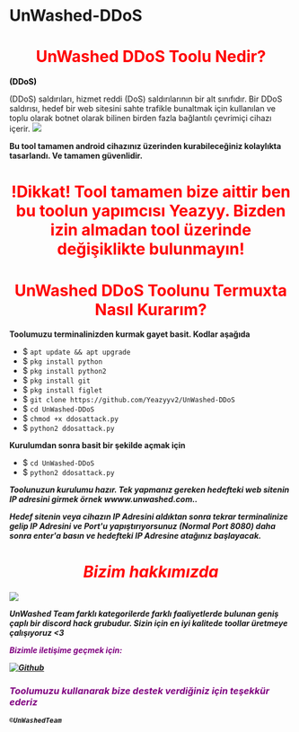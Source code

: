 # UnWashed-DDoS<h1 style="color:red" align="center">UnWashed DDoS Toolu Nedir?</h1>
<div>
<p style="color:black"><b></u></i> (DDoS) </b></p> (DDoS) saldırıları, hizmet reddi (DoS) saldırılarının bir alt sınıfıdır. Bir DDoS saldırısı, hedef bir web sitesini sahte trafikle bunaltmak için kullanılan ve toplu olarak botnet olarak bilinen birden fazla bağlantılı çevrimiçi cihazı içerir. 
<img src="https://media.discordapp.net/attachments/1160594417632170085/1168926258730643456/CortexBot-1.png?ex=65538a69&is=65411569&hm=74ae03e9c25cec02e3df9751f87f81df343c7104b3ab2577830f34eec8b59b48&">
<p style="color:80% black"><b>Bu tool tamamen android cihazınız üzerinden kurabileceğiniz kolaylıkta tasarlandı. Ve tamamen güvenlidir.</b> 
<br>
<h1 align="center" style="color:red">!Dikkat! Tool tamamen bize aittir ben bu toolun yapımcısı Yeazyy. Bizden izin almadan tool üzerinde değişiklikte bulunmayın! <h1>

<h1 style="color:red" align="center"> UnWashed DDoS Toolunu Termuxta Nasıl Kurarım?</h1>

<p><b>Toolumuzu terminalinizden kurmak gayet basit. Kodlar aşağıda</b></p>

- $ `apt update && apt upgrade`
- $ `pkg install python`
- $ `pkg install python2`
- $ `pkg install git`
- $ `pkg install figlet`
- $ `git clone https://github.com/Yeazyyv2/UnWashed-DDoS`
- $ `cd UnWashed-DDoS`
- $ `chmod +x ddosattack.py`
- $ `python2 ddosattack.py`

<p><b>Kurulumdan sonra basit bir şekilde açmak için</b></p>

- $ `cd UnWashed-DDoS`
- $ `python2 ddosattack.py`

<p><b><i> Toolunuzun kurulumu hazır. Tek yapmanız gereken hedefteki web sitenin IP adresini girmek örnek wwww.unwashed.com..</b></i></p>

<p><b><i>Hedef sitenin veya cihazın IP Adresini aldıktan sonra tekrar terminalinize gelip IP Adresini ve Port'u yapıştırıyorsunuz (Normal Port 8080) daha sonra enter'a basın ve hedefteki IP Adresine atağınız başlayacak.<p><b><i>
<div>
<h1 style="color:red" align="center"> Bizim hakkımızda </h1>

<img src="https://media.discordapp.net/attachments/1160594417632170085/1168918913157971999/CortexBot-84.png?ex=65538392&is=65410e92&hm=47dba28a90b23273d4fea4b6783f954da12105541cf834ab6a65f07725322131&">

<p><b>UnWashed Team farklı kategorilerde farklı faaliyetlerde bulunan geniş çaplı bir discord hack grubudur. Sizin için en iyi kalitede toollar üretmeye çalışıyoruz <3 </b></p>

<p style="color:purple"><b>Bizimle iletişime geçmek için:</b></p>

[![Github](https://img.shields.io/badge/Discord-DCGroup-blue?style=for-the-badge&logo=discord)](https://discord.com/invite/XyTeBfYV5U)

<h3 style="color:purple"> Toolumuzu kullanarak bize destek verdiğiniz için teşekkür ederiz </h3>

``©UnWashedTeam``

